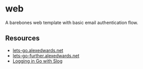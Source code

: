 # web

A barebones web template with basic email authentication flow.

## Resources

* [lets-go.alexedwards.net](https://lets-go.alexedwards.net)
* [lets-go-further.alexedwards.net](https://lets-go-further.alexedwards.net)
* [Logging in Go with Slog](https://betterstack.com/community/guides/logging/logging-in-go/)
